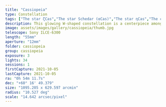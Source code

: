 ```yaml
---
title: "Cassiopeia"
type: Constellation
tags: ["The star ζCas","The star Schedar (αCas)","The star ηCas","The constellation Cassiopeia (Cas)","The star Caph (βCas)","The star Ruchbah (δCas)","NGC281","The star κCas","NGC7789","The star υ2Cas","The star ρCas","The star Navi (γCas)","The star εCas"]
description: This glowing W-shaped constellation is a centerpiece amongst several nebulae and galaxies.s
image: assets/images/gallery/cassiopeia/thumb.jpg
telescope: Sony ILCE-6300
length: "55mm"
aperture: "12mm"
folder: cassiopeia
group: cassiopeia
exposure: 3
lights: 34
sessions: 1
firstCapture: 2021-10-05 
lastCapture: 2021-10-05
ra: "0h 54m 11.7s"
dec: "+60° 16' 49.379"
size: "1095.205 x 629.597 arcmin"
radius: "10.527 deg"
scale: "14.642 arcsec/pixel"
---
```

